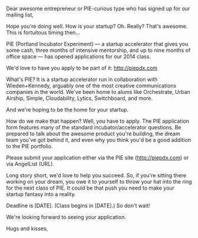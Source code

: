 Dear awesome entrepreneur or PIE-curious type who has signed up for our mailing list,

Hope you're doing well. How is your startup? Oh. Really? That's awesome. This is fortuitous timing then...

PIE (Portland Incubator Experiment) — a startup accelerator that gives you some cash, three months of intensive mentorship, and up to nine months of office space — has opened applications for our 2014 class.

We'd love to have you apply to be part of it: 
http://piepdx.com

What's PIE? It is a startup accelerator run in collaboration with Wieden+Kennedy, arguably one of the most creative communications companies in the world. We've been home to alums like Orchestrate, Urban Airship, Simple, Cloudability, Lytics, Switchboard, and more. 

And we're hoping to be the home for your startup.

How do we make that happen? Well, you have to apply. The PIE application form features many of the standard incubator/accelerator questions. Be prepared to talk about the awesome product you're building, the dream team you've got behind it, and even why you think you'd be a good addition to the PIE portfolio.

Please submit your application either via the PIE site (http://piepdx.com) or via AngelList (URL).

Long story short, we'd love to help you succeed. So, if you're sitting there working on your dream, you owe it to yourself to throw your hat into the ring for the next class of PIE. It could be that push you need to make your startup fantasy into a reality.

Deadline is [DATE]. (Class begins in [DATE].) So don't wait!

We're looking forward to seeing your application.

Hugs and kisses,

